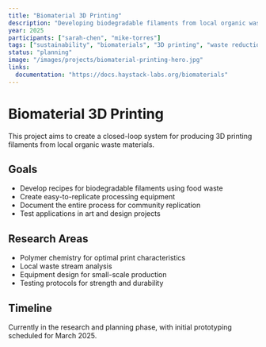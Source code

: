 ```yaml
---
title: "Biomaterial 3D Printing"
description: "Developing biodegradable filaments from local organic waste for sustainable 3D printing"
year: 2025
participants: ["sarah-chen", "mike-torres"]
tags: ["sustainability", "biomaterials", "3D printing", "waste reduction"]
status: "planning"
image: "/images/projects/biomaterial-printing-hero.jpg"
links:
  documentation: "https://docs.haystack-labs.org/biomaterials"
---
```


# Biomaterial 3D Printing

This project aims to create a closed-loop system for producing 3D printing filaments from local organic waste materials.

## Goals

- Develop recipes for biodegradable filaments using food waste
- Create easy-to-replicate processing equipment
- Document the entire process for community replication
- Test applications in art and design projects

## Research Areas

- Polymer chemistry for optimal print characteristics
- Local waste stream analysis
- Equipment design for small-scale production
- Testing protocols for strength and durability

## Timeline

Currently in the research and planning phase, with initial prototyping scheduled for March 2025.